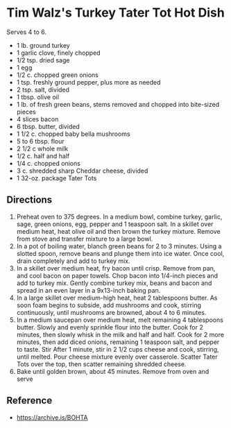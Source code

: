 # Tim Walz's Turkey Tater Tot Hot Dish
 
Serves 4 to 6.

- 1 lb. ground turkey
- 1 garlic clove, finely chopped
- 1/2 tsp. dried sage
- 1 egg
- 1/2 c. chopped green onions
- 1 tsp. freshly ground pepper, plus more as needed
- 2 tsp. salt, divided
- 1 tbsp. olive oil
- 1 lb. of fresh green beans, stems removed and chopped into bite-sized pieces
- 4 slices bacon
- 6 tbsp. butter, divided
- 1 1/2 c. chopped baby bella mushrooms
- 5 to 6 tbsp. flour
- 2 1/2 c whole milk
- 1/2 c. half and half
- 1/4 c. chopped onions
- 3 c. shredded sharp Cheddar cheese, divided
- 1 32-oz. package Tater Tots

## Directions

1. Preheat oven to 375 degrees. In a medium bowl, combine turkey, garlic, sage, green onions, egg, pepper and 1 teaspoon salt. In a skillet over medium heat, heat olive oil and then brown the turkey mixture. Remove from stove and transfer mixture to a large bowl.
2. In a pot of boiling water, blanch green beans for 2 to 3 minutes. Using a slotted spoon, remove beans and plunge them into ice water. Once cool, drain completely and add to turkey mix.
3. In a skillet over medium heat, fry bacon until crisp. Remove from pan, and cool bacon on paper towels. Chop bacon into 1/4-inch pieces and add to turkey mix. Gently combine turkey mix, beans and bacon and spread in an even layer in a 9x13-inch baking pan.
4. In a large skillet over medium-high heat, heat 2 tablespoons butter. As soon foam begins to subside, add mushrooms and cook, stirring continuously, until mushrooms are browned, about 4 to 6 minutes.
5. In a medium saucepan over medium heat, melt remaining 4 tablespoons butter. Slowly and evenly sprinkle flour into the butter. Cook for 2 minutes, then slowly whisk in the milk and half and half. Cook for 2 more minutes, then add diced onions, remaining 1 teaspoon salt, and pepper to taste. Stir After 1 minute, stir in 2 1/2 cups cheese and cook, stirring, until melted. Pour cheese mixture evenly over casserole. Scatter Tater Tots over the top, then scatter remaining shredded cheese. 
6. Bake until golden brown, about 45 minutes. Remove from oven and serve

## Reference

- <https://archive.is/BOHTA>
